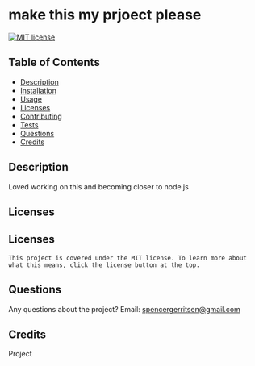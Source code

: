 # make this my prjoect please
  [![MIT license](https://img.shields.io/badge/License-MIT-yellow.svg)](https://lbesson.mit-license.org/)
  ## Table of Contents
  * [Description](#description)
  * [Installation](#installation)
  * [Usage](#usage)
  * [Licenses](#licenses)
  * [Contributing](#contributing)
  * [Tests](#tests)
  * [Questions](#questions)
  * [Credits](#credits)



  ## Description <a name="description"></a>
  Loved working on this and becoming closer to node js

## Licenses <a name="licenses"></a>
  ## Licenses
    This project is covered under the MIT license. To learn more about what this means, click the license button at the top.
## Questions <a name="questions"></a>
Any questions about the project?
Email: spencergerritsen@gmail.com
## Credits <a name="credits"></a>
Project



